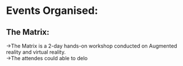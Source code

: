 # Events Organised:  

## The Matrix:  

<!-- Recently we have conducted a two day workshop on Augmented Reality and virtual Reality.  The attended could able to deploy two ar apps into there phone. They learnt about what is VR&AR, able to learn basic controls in unity.  All the attendees were given a participation of certificate.  -->  
->The Matrix is a 2-day hands-on workshop conducted on Augmented reality and virtual reality.  
->The attendes could able to delo


